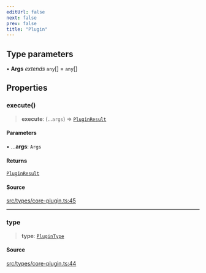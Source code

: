 ```yaml
---
editUrl: false
next: false
prev: false
title: "Plugin"
---
```


## Type parameters

• **Args** *extends* `any`[] = `any`[]

## Properties

### execute()

> **execute**: (...`args`) => [`PluginResult`](/v4/api/type-aliases/pluginresult/)

#### Parameters

• ...**args**: `Args`

#### Returns

[`PluginResult`](/v4/api/type-aliases/pluginresult/)

#### Source

[src/types/core-plugin.ts:45](https://github.com/sern-handler/handler/blob/45665292ae99b70b419575eef2271e29523a30e0/src/types/core-plugin.ts#L45)

***

### type

> **type**: [`PluginType`](/v4/api/enumerations/plugintype/)

#### Source

[src/types/core-plugin.ts:44](https://github.com/sern-handler/handler/blob/45665292ae99b70b419575eef2271e29523a30e0/src/types/core-plugin.ts#L44)
